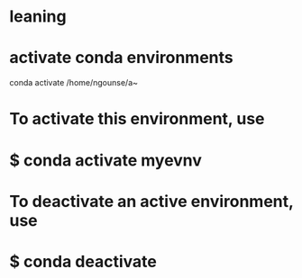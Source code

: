 # leaning


# activate conda environments
conda activate /home/ngounse/a~



#
# To activate this environment, use
#
#     $ conda activate myevnv
#
# To deactivate an active environment, use
#
#     $ conda deactivate

